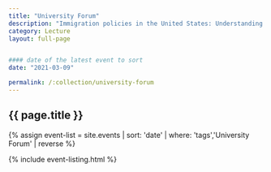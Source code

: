 ```yaml
---
title: "University Forum"
description: "Immigration policies in the United States: Understanding violence nation-wide and in Santa Cruz"
category: Lecture
layout: full-page


#### date of the latest event to sort
date: "2021-03-09"

permalink: /:collection/university-forum
---
```

<section id="main-content">
<div class="grid-container large">
<section class="heading">
<h2 class="underline">{{ page.title }}</h2>
</section>

<div class="events-card-list fade-out-siblings">
{% assign event-list = site.events | sort: 'date' | where: 'tags','University Forum' | reverse %}

{% include event-listing.html %}
